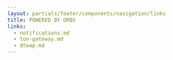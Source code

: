 ```yaml
---
layout: partials/footer/components/navigation/links
title: POWERED BY ORBS
links:
  - notifications.md
  - ton-gateway.md
  - dtwap.md
---
```

